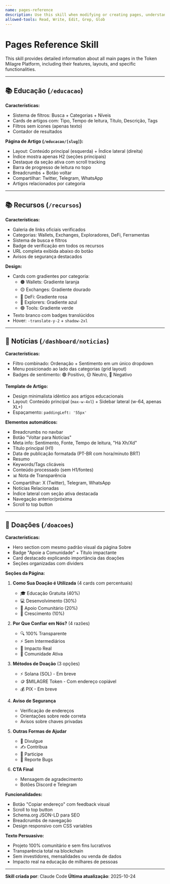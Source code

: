 ```yaml
---
name: pages-reference
description: Use this skill when modifying or creating pages, understanding page-specific features, layouts, and functionalities. Contains detailed information about all main pages (Educação, Recursos, Notícias, Doações).
allowed-tools: Read, Write, Edit, Grep, Glob
---
```


# Pages Reference Skill

This skill provides detailed information about all main pages in the Token Milagre Platform, including their features, layouts, and specific functionalities.

---

## 📚 Educação (`/educacao`)

**Características:**
- Sistema de filtros: Busca + Categorias + Níveis
- Cards de artigos com: Tipo, Tempo de leitura, Título, Descrição, Tags
- Filtros sem ícones (apenas texto)
- Contador de resultados

**Página de Artigo (`/educacao/[slug]`):**
- Layout: Conteúdo principal (esquerda) + Índice lateral (direita)
- Índice mostra apenas H2 (seções principais)
- Destaque da seção ativa com scroll tracking
- Barra de progresso de leitura no topo
- Breadcrumbs + Botão voltar
- Compartilhar: Twitter, Telegram, WhatsApp
- Artigos relacionados por categoria

---

## 📚 Recursos (`/recursos`)

**Características:**
- Galeria de links oficiais verificados
- Categorias: Wallets, Exchanges, Exploradores, DeFi, Ferramentas
- Sistema de busca e filtros
- Badge de verificação em todos os recursos
- URL completa exibida abaixo do botão
- Avisos de segurança destacados

**Design:**
- Cards com gradientes por categoria:
  - 🟠 Wallets: Gradiente laranja
  - 🟡 Exchanges: Gradiente dourado
  - 🔴 DeFi: Gradiente rosa
  - 🔵 Explorers: Gradiente azul
  - 🟢 Tools: Gradiente verde
- Texto branco com badges translúcidos
- Hover: `-translate-y-2` + `shadow-2xl`

---

## 📰 Notícias (`/dashboard/noticias`)

**Características:**
- Filtro combinado: Ordenação + Sentimento em um único dropdown
- Menu posicionado ao lado das categorias (grid layout)
- Badges de sentimento: 🟢 Positivo, 🟡 Neutro, 🔴 Negativo

**Template de Artigo:**
- Design minimalista idêntico aos artigos educacionais
- Layout: Conteúdo principal (`max-w-4xl`) + Sidebar lateral (w-64, apenas XL+)
- Espaçamento: `paddingLeft: '55px'`

**Elementos automáticos:**
- Breadcrumbs no navbar
- Botão "Voltar para Notícias"
- Meta info: Sentimento, Fonte, Tempo de leitura, "Há Xh/Xd"
- Título principal (H1)
- Data de publicação formatada (PT-BR com hora/minuto BRT)
- Resumo
- Keywords/Tags clicáveis
- Conteúdo processado (sem H1/fontes)
- 📊 Nota de Transparência
- Compartilhar: X (Twitter), Telegram, WhatsApp
- Notícias Relacionadas
- Índice lateral com seção ativa destacada
- Navegação anterior/próxima
- Scroll to top button

---

## 💝 Doações (`/doacoes`)

**Características:**
- Hero section com mesmo padrão visual da página Sobre
- Badge "Apoie a Comunidade" + Título impactante
- Card destacado explicando importância das doações
- Seções organizadas com dividers

**Seções da Página:**

1. **Como Sua Doação é Utilizada** (4 cards com percentuais)
   - 🎓 Educação Gratuita (40%)
   - 💻 Desenvolvimento (30%)
   - 🤝 Apoio Comunitário (20%)
   - 🌱 Crescimento (10%)

2. **Por Que Confiar em Nós?** (4 razões)
   - 🔍 100% Transparente
   - ⚡ Sem Intermediários
   - 🎯 Impacto Real
   - 👥 Comunidade Ativa

3. **Métodos de Doação** (3 opções)
   - ⚡ Solana (SOL) - Em breve
   - 🪙 $MILAGRE Token - Com endereço copiável
   - 💰 PIX - Em breve

4. **Aviso de Segurança**
   - Verificação de endereços
   - Orientações sobre rede correta
   - Avisos sobre chaves privadas

5. **Outras Formas de Ajudar**
   - 📣 Divulgue
   - ✍️ Contribua
   - 💬 Participe
   - 🐛 Reporte Bugs

6. **CTA Final**
   - Mensagem de agradecimento
   - Botões Discord e Telegram

**Funcionalidades:**
- Botão "Copiar endereço" com feedback visual
- Scroll to top button
- Schema.org JSON-LD para SEO
- Breadcrumbs de navegação
- Design responsivo com CSS variables

**Texto Persuasivo:**
- Projeto 100% comunitário e sem fins lucrativos
- Transparência total na blockchain
- Sem investidores, mensalidades ou venda de dados
- Impacto real na educação de milhares de pessoas

---

**Skill criada por**: Claude Code
**Última atualização**: 2025-10-24
